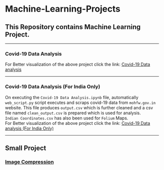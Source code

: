 # Machine-Learning-Projects
## This Repository contains Machine Learning Project.
***
### Covid-19 Data Analysis
For Better visualization of the above project click the link:
[Covid-19 Data analysis](https://nbviewer.jupyter.org/github/krsamir/Machine-Learning-Projects/blob/master/COVID-19%20Data%20Analysis/Covid19-Data%20Analysis.ipynb)
***
### Covid-19 Data Analysis (For India Only)
On executing the `Covid-19 Data Analysis.ipynb` file, automatically `web_script.py` script executes and scraps covid-19 data from `mohfw.gov.in `website. This file produces `output.csv` which is further cleaned and a csv file named `clean_output.csv` is prepared which is used for analysis.<br>
`Indian Coordinates.csv` has also been used for `Folium` Maps.<br>
For Better visualization of the above project click the link:
[Covid-19 Data analysis (For India Only)](https://nbviewer.jupyter.org/github/krsamir/Machine-Learning-Projects/blob/master/Covid-19%20Data%20Analysis%20%28For%20India%20Only%29/Covid-19%20Data%20Analysis.ipynb)
***
## Small Project
### [Image Compression](https://github.com/krsamir/Machine-Learning-Projects/tree/master/ITRA-Workshop/Image%20Compression)
